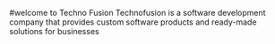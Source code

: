 #welcome to Techno Fusion
Technofusion is a software development company that provides custom software products and ready-made solutions for businesses
